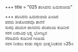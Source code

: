 +++
title = "025 ತರಿಸಿದನು ಹಿಮರುಚಿಯ"

+++
ತರಿಸಿದನು ಹಿಮರುಚಿಯ ಹಿಂಡಿದ  
ಪರಮ ಶೀತೋದಕವೊ ತಾನೆನೆ  
ಸುರಭಿ ಪರಿಮಳ ಪಾನವನು ಪರಿಪರಿಯ ಕುಡಿನೀರ  
ಸರಸ ಬಹುವಿಧ ಭಕ್ಷ್ಯ ಭೋಜ್ಯವ  
ನೆರಹಿದನು ಕುಡಿನೀರ ಗಿಂಡಿಯ  
ನರಸ ನೀಡಲು ಕಂಡು ನಕ್ಕನು ಭೀಷ್ಮನಿಂತೆಂದ       ॥25॥